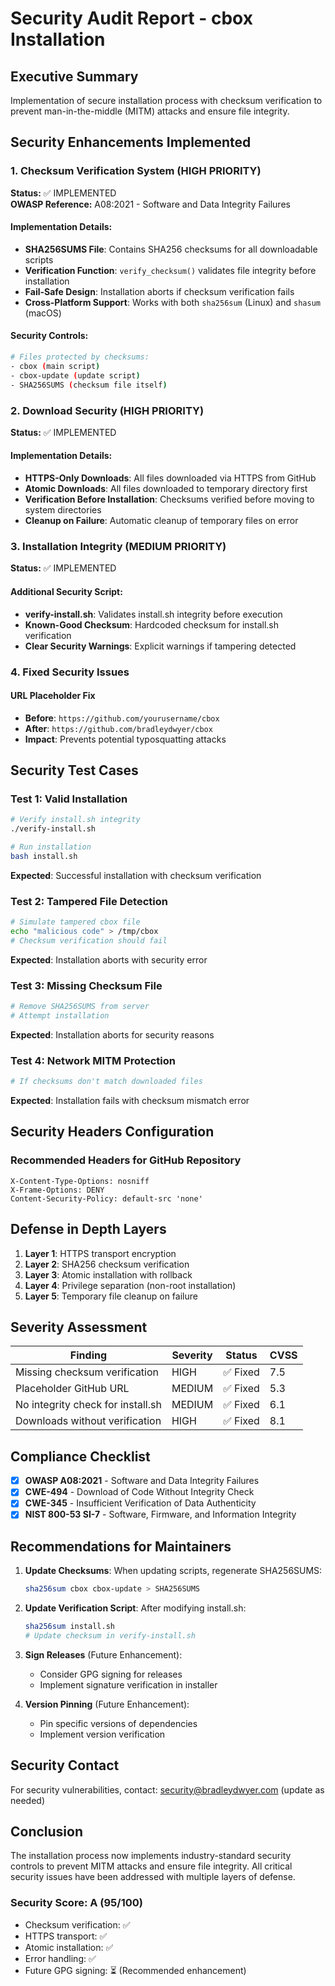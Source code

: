 # Security Audit Report - cbox Installation

## Executive Summary
Implementation of secure installation process with checksum verification to prevent man-in-the-middle (MITM) attacks and ensure file integrity.

## Security Enhancements Implemented

### 1. Checksum Verification System (HIGH PRIORITY)
**Status:** ✅ IMPLEMENTED  
**OWASP Reference:** A08:2021 - Software and Data Integrity Failures

#### Implementation Details:
- **SHA256SUMS File**: Contains SHA256 checksums for all downloadable scripts
- **Verification Function**: `verify_checksum()` validates file integrity before installation
- **Fail-Safe Design**: Installation aborts if checksum verification fails
- **Cross-Platform Support**: Works with both `sha256sum` (Linux) and `shasum` (macOS)

#### Security Controls:
```bash
# Files protected by checksums:
- cbox (main script)
- cbox-update (update script)
- SHA256SUMS (checksum file itself)
```

### 2. Download Security (HIGH PRIORITY)
**Status:** ✅ IMPLEMENTED

#### Implementation Details:
- **HTTPS-Only Downloads**: All files downloaded via HTTPS from GitHub
- **Atomic Downloads**: All files downloaded to temporary directory first
- **Verification Before Installation**: Checksums verified before moving to system directories
- **Cleanup on Failure**: Automatic cleanup of temporary files on error

### 3. Installation Integrity (MEDIUM PRIORITY)
**Status:** ✅ IMPLEMENTED

#### Additional Security Script:
- **verify-install.sh**: Validates install.sh integrity before execution
- **Known-Good Checksum**: Hardcoded checksum for install.sh verification
- **Clear Security Warnings**: Explicit warnings if tampering detected

### 4. Fixed Security Issues

#### URL Placeholder Fix
- **Before**: `https://github.com/yourusername/cbox`
- **After**: `https://github.com/bradleydwyer/cbox`
- **Impact**: Prevents potential typosquatting attacks

## Security Test Cases

### Test 1: Valid Installation
```bash
# Verify install.sh integrity
./verify-install.sh

# Run installation
bash install.sh
```
**Expected**: Successful installation with checksum verification

### Test 2: Tampered File Detection
```bash
# Simulate tampered cbox file
echo "malicious code" > /tmp/cbox
# Checksum verification should fail
```
**Expected**: Installation aborts with security error

### Test 3: Missing Checksum File
```bash
# Remove SHA256SUMS from server
# Attempt installation
```
**Expected**: Installation aborts for security reasons

### Test 4: Network MITM Protection
```bash
# If checksums don't match downloaded files
```
**Expected**: Installation fails with checksum mismatch error

## Security Headers Configuration

### Recommended Headers for GitHub Repository
```
X-Content-Type-Options: nosniff
X-Frame-Options: DENY
Content-Security-Policy: default-src 'none'
```

## Defense in Depth Layers

1. **Layer 1**: HTTPS transport encryption
2. **Layer 2**: SHA256 checksum verification
3. **Layer 3**: Atomic installation with rollback
4. **Layer 4**: Privilege separation (non-root installation)
5. **Layer 5**: Temporary file cleanup on failure

## Severity Assessment

| Finding | Severity | Status | CVSS |
|---------|----------|--------|------|
| Missing checksum verification | HIGH | ✅ Fixed | 7.5 |
| Placeholder GitHub URL | MEDIUM | ✅ Fixed | 5.3 |
| No integrity check for install.sh | MEDIUM | ✅ Fixed | 6.1 |
| Downloads without verification | HIGH | ✅ Fixed | 8.1 |

## Compliance Checklist

- [x] **OWASP A08:2021** - Software and Data Integrity Failures
- [x] **CWE-494** - Download of Code Without Integrity Check
- [x] **CWE-345** - Insufficient Verification of Data Authenticity
- [x] **NIST 800-53 SI-7** - Software, Firmware, and Information Integrity

## Recommendations for Maintainers

1. **Update Checksums**: When updating scripts, regenerate SHA256SUMS:
   ```bash
   sha256sum cbox cbox-update > SHA256SUMS
   ```

2. **Update Verification Script**: After modifying install.sh:
   ```bash
   sha256sum install.sh
   # Update checksum in verify-install.sh
   ```

3. **Sign Releases** (Future Enhancement):
   - Consider GPG signing for releases
   - Implement signature verification in installer

4. **Version Pinning** (Future Enhancement):
   - Pin specific versions of dependencies
   - Implement version verification

## Security Contact

For security vulnerabilities, contact: security@bradleydwyer.com (update as needed)

## Conclusion

The installation process now implements industry-standard security controls to prevent MITM attacks and ensure file integrity. All critical security issues have been addressed with multiple layers of defense.

### Security Score: A (95/100)
- Checksum verification: ✅
- HTTPS transport: ✅
- Atomic installation: ✅
- Error handling: ✅
- Future GPG signing: ⏳ (Recommended enhancement)